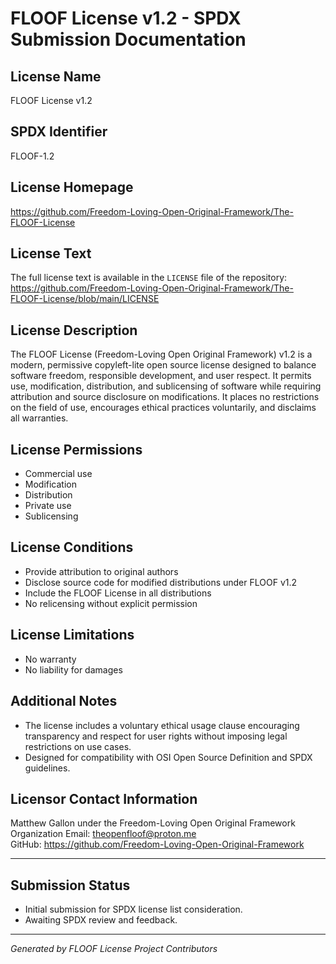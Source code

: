 # FLOOF License v1.2 - SPDX Submission Documentation

## License Name
FLOOF License v1.2

## SPDX Identifier
FLOOF-1.2

## License Homepage
https://github.com/Freedom-Loving-Open-Original-Framework/The-FLOOF-License

## License Text
The full license text is available in the `LICENSE` file of the repository:
https://github.com/Freedom-Loving-Open-Original-Framework/The-FLOOF-License/blob/main/LICENSE

## License Description
The FLOOF License (Freedom-Loving Open Original Framework) v1.2 is a modern, permissive copyleft-lite open source license designed to balance software freedom, responsible development, and user respect. It permits use, modification, distribution, and sublicensing of software while requiring attribution and source disclosure on modifications. It places no restrictions on the field of use, encourages ethical practices voluntarily, and disclaims all warranties.

## License Permissions
- Commercial use  
- Modification  
- Distribution  
- Private use  
- Sublicensing  

## License Conditions
- Provide attribution to original authors  
- Disclose source code for modified distributions under FLOOF v1.2  
- Include the FLOOF License in all distributions  
- No relicensing without explicit permission  

## License Limitations
- No warranty  
- No liability for damages  

## Additional Notes
- The license includes a voluntary ethical usage clause encouraging transparency and respect for user rights without imposing legal restrictions on use cases.  
- Designed for compatibility with OSI Open Source Definition and SPDX guidelines.

## Licensor Contact Information
Matthew Gallon under the Freedom-Loving Open Original Framework Organization
Email: theopenfloof@proton.me  
GitHub: https://github.com/Freedom-Loving-Open-Original-Framework

---

## Submission Status  
- Initial submission for SPDX license list consideration.  
- Awaiting SPDX review and feedback.

---

*Generated by FLOOF License Project Contributors*
